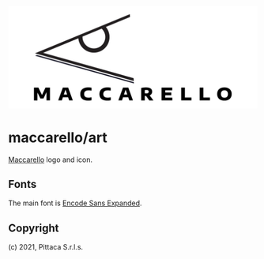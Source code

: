 ![Maccarello](https://raw.githubusercontent.com/maccarello/art/main/images/logo/positive.png)

# maccarello/art

[Maccarello](https://maccarello.com/) logo and icon.

## Fonts

The main font is [Encode Sans Expanded](https://fonts.google.com/specimen/Encode+Sans+Expanded).

## Copyright

(c) 2021, Pittaca S.r.l.s.
